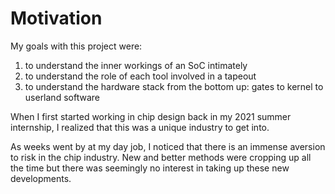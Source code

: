 # Motivation

My goals with this project were:

1. to understand the inner workings of an SoC intimately
1. to understand the role of each tool involved in a tapeout
1. to understand the hardware stack from the bottom up: gates to kernel to userland software

When I first started working in chip design back in my 2021 summer internship, I realized that this was a unique industry to get into.

As weeks went by at my day job, I noticed that there is an immense aversion to risk in the chip industry. New and better methods were cropping up all the time but there was seemingly no interest in taking up these new developments.

